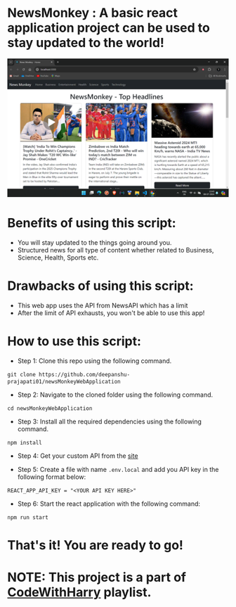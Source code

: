 
# NewsMonkey : A basic react application project can be used to stay updated to the world!
![sample Image](https://github.com/deepanshu-prajapati01/newsMonkeyWebApplication/blob/master/sampleImages/Screenshot%202024-07-08%20134321.png)
# Benefits of using this script:

* You will stay updated to the things going around you.
* Structured news for all type of content whether related to Business, Science, Health, Sports etc.

# Drawbacks of using this script:

* This web app uses the API from NewsAPI which has a limit
* After the limit of API exhausts, you won't be able to use this app!

# How to use this script:

* Step 1: Clone this repo using the following command.

```shell
git clone https://github.com/deepanshu-prajapati01/newsMonkeyWebApplication
```

* Step 2: Navigate to the cloned folder using the following command.

```shell
cd newsMonkeyWebApplication
```

* Step 3: Install all the required dependencies using the following command.

```shell
npm install
```

* Step 4: Get your custom API from the [site](https://newsapi.org/)

* Step 5: Create a file with name `.env.local` and add you API key in the following format below:
```shell
REACT_APP_API_KEY = "<YOUR API KEY HERE>"
```

* Step 6: Start the react application with the following command: 
```shell
npm run start
```

# That's it! You are ready to go! 

# NOTE: This project is a part of [CodeWithHarry](https://youtube.com/playlist?list=PLu0W_9lII9agx66oZnT6IyhcMIbUMNMdt&si=7P1JF_ioFD1rg2Hb) playlist.
